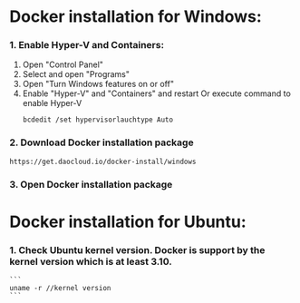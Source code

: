 # Docker installation for Windows:
### 1. Enable Hyper-V and Containers:
   1) Open "Control Panel"
   2) Select and open "Programs"
   3) Open "Turn Windows features on or off"
   4) Enable "Hyper-V" and "Containers" and restart 
      Or execute command to enable Hyper-V
      ```
      bcdedit /set hypervisorlauchtype Auto
      ```
### 2. Download Docker installation package
   ```
   https://get.daocloud.io/docker-install/windows
   ```
### 3. Open Docker installation package

# Docker installation for Ubuntu:
### 1. Check Ubuntu kernel version. Docker is support by the kernel version which is at least 3.10.
    ```
    uname -r //kernel version
    ```
    
